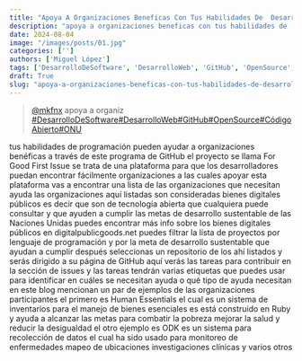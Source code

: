 ```yaml
---
title: "Apoya A Organizaciones Beneficas Con Tus Habilidades De  Desarrollodesoftware  Desarrolloweb"
description: "apoya a organizaciones beneficas con tus habilidades de  desarrollodesoftware  desarrolloweb"
date: 2024-08-04
image: "/images/posts/01.jpg"
categories: ['']
authors: ['Miguel López']
tags: ['DesarrolloDeSoftware', 'DesarrolloWeb', 'GitHub', 'OpenSource', 'CódigoAbierto', 'ONU']
draft: True
slug: "apoya-a-organizaciones-beneficas-con-tus-habilidades-de-desarrollodesoftware-desarrolloweb"
---
```


<blockquote class="tiktok-embed" cite="{https://www.tiktok.com/@mkfnx/video/7322967020595727622}" data-video-id="7322967020595727622" style="max-width: 605px;min-width: 325px;" > <section> <a target="_blank" title="@mkfnx" href="https://www.tiktok.com/@mkfnx?refer=embed">@mkfnx</a> apoya a organiz </section> <a title="DesarrolloDeSoftware" target="_blank" href="https://www.tiktok.com/tag/DesarrolloDeSoftware?refer=embed">#DesarrolloDeSoftware</a><a title="DesarrolloWeb" target="_blank" href="https://www.tiktok.com/tag/DesarrolloWeb?refer=embed">#DesarrolloWeb</a><a title="GitHub" target="_blank" href="https://www.tiktok.com/tag/GitHub?refer=embed">#GitHub</a><a title="OpenSource" target="_blank" href="https://www.tiktok.com/tag/OpenSource?refer=embed">#OpenSource</a><a title="CódigoAbierto" target="_blank" href="https://www.tiktok.com/tag/CódigoAbierto?refer=embed">#CódigoAbierto</a><a title="ONU" target="_blank" href="https://www.tiktok.com/tag/ONU?refer=embed">#ONU</a> </blockquote> <script async src="https://www.tiktok.com/embed.js"></script>

tus habilidades de programación pueden ayudar a organizaciones benéficas a través de este programa de GitHub el proyecto se llama For Good First Issue se trata de una plataforma para que los desarrolladores puedan encontrar fácilmente organizaciones a las cuales apoyar esta plataforma vas a encontrar una lista de las organizaciones que necesitan ayuda las organizaciones aquí listadas son consideradas bienes digitales públicos es decir que son de tecnología abierta que cualquiera puede consultar y que ayuden a cumplir las metas de desarrollo sustentable de las Naciones Unidas puedes encontrar más info sobre los bienes digitales públicos en digitalpublicgoods.net puedes filtrar la lista de proyectos por lenguaje de programación y por la meta de desarrollo sustentable que ayudan a cumplir después seleccionas un repositorio de los ahí listados y serás dirigido a su página de GitHub aquí verás las tareas para contribuir en la sección de issues y las tareas tendrán varias etiquetas que puedes usar para identificar en cuáles se necesitan ayuda o qué tipo de ayuda necesitan en este blog mencionan un par de ejemplos de las organizaciones participantes el primero es Human Essentials el cual es un sistema de inventarios para el manejo de bienes esenciales es está construido en Ruby y ayuda a alcanzar las metas para combatir la pobreza mejorar la salud y reducir la desigualdad el otro ejemplo es ODK es un sistema para recolección de datos el cual ha sido usado para monitoreo de enfermedades mapeo de ubicaciones investigaciones clínicas y varios otros 